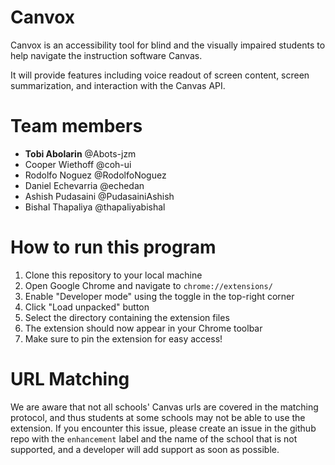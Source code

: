 # Canvox

Canvox is an accessibility tool for blind and the visually impaired students to help navigate the instruction software Canvas.

It will provide features including voice readout of screen content, screen summarization, and interaction with the Canvas API.

# Team members

- **Tobi Abolarin** @Abots-jzm
- Cooper Wiethoff @coh-ui
- Rodolfo Noguez​ @RodolfoNoguez
- Daniel Echevarria @echedan
- Ashish Pudasaini​ @PudasainiAshish
- Bishal Thapaliya​ @thapaliyabishal

# How to run this program

1. Clone this repository to your local machine
2. Open Google Chrome and navigate to `chrome://extensions/`
3. Enable "Developer mode" using the toggle in the top-right corner
4. Click "Load unpacked" button
5. Select the directory containing the extension files
6. The extension should now appear in your Chrome toolbar
7. Make sure to pin the extension for easy access!


# URL Matching

We are aware that not all schools' Canvas urls are covered in the matching protocol, and thus students at some schools may not be able to use the extension. If you encounter this issue, please create an issue in the github repo with the `enhancement` label and the name of the school that is not supported, and a developer will add support as soon as possible.
